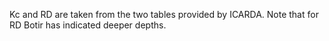 Kc and RD are taken from the two tables provided by ICARDA. Note that for RD Botir has indicated deeper depths.
